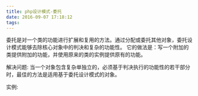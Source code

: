 ```yaml
---
title: php设计模式-委托
date: 2016-09-07 17:18:12
tags:
---
```

委托是对一个类的功能进行扩展和复用的方法。通过分配或委托其他对象，委托设计模式能够去除核心对象中的判决和复杂的功能性。
它的做法是：写一个附加的类提供附加的功能，并使用原来的类的实例提供原有的功能。

解决问题:
  当一个对象包含复杂单独立的，必须基于判决执行的功能性的若干部分时，最佳的方法是适用基于委托设计模式的对象。 

实例:
